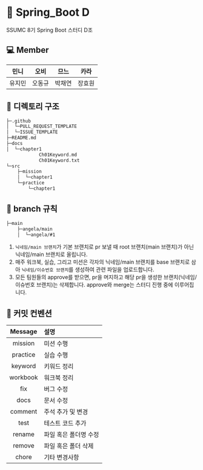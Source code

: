 # :leaves: Spring_Boot D
SSUMC 8기 Spring Boot 스터디 D조

## 💻 Member
|민니|오비|므느|카라|
| :---------:|:----------:|:----------:|:----------:|
|유지민|오동규|박채연|장효원|

## 📁 디렉토리 구조
```bash
├─.github
│  └─PULL_REQUEST_TEMPLATE
│  └─ISSUE_TEMPLATE
├─README.md
├─docs
│  └─chapter1
            Ch01Keyword.md
            Ch01Keyword.txt
└─src
    ├─mission
    │  └─chapter1
    └─practice
        └─chapter1
``` 

## 🌳 branch 규칙
```bash
├─main
    ├─angela/main
    │  └─angela/#1
``` 

1. `닉네임/main 브랜치`가 기본 브랜치로 pr 보낼 때 root 브랜치(main 브랜치)가 아닌 닉네임/main 브랜치로 올립니다.
2. 매주 워크북, 실습, 그리고 미션은 각자의 닉네임/main 브랜치를 base 브랜치로 삼아 `닉네임/이슈번호 브랜치`를 생성하여 관련 파일을 업로드합니다.
3. 모든 팀원들의 approve를 받으면, pr을 머지하고 해당 pr을 생성한 브랜치(닉네임/이슈번호 브랜치)는 삭제합니다. approve와 merge는 스터디 진행 중에 이루어집니다.

## 🔖 커밋 컨벤션
| Message  | 설명                                              |
| :------: | :------------------------------------------------ |
|   mission   | 미션 수행                                  |
|   practice   | 실습 수행                             |
|   keyword    | 키워드 정리                                         |
|   workbook   | 워크북 정리                                         |
|  fix   | 버그 수정 |
| docs | 문서 수정                                     |
| comment | 주석 추가 및 변경                                     |
|   test   | 테스트 코드 추가                                       |
|  rename   | 파일 혹은 폴더명 수정                |
|  remove   | 파일 혹은 폴더 삭제                |
|  chore   | 기타 변경사항                |
